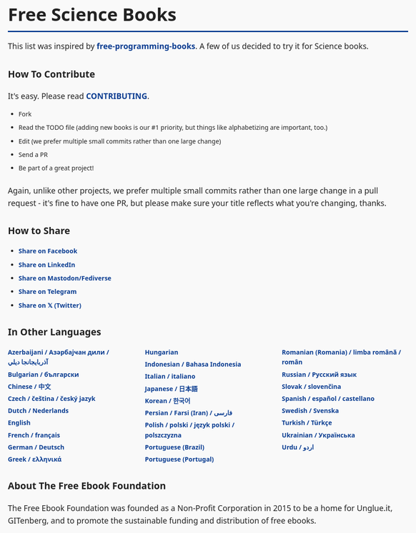 <!DOCTYPE html>
<html lang="en">
<head>
  <meta charset="UTF-8" />
  <meta name="viewport" content="width=device-width, initial-scale=1" />
  <title>Free Science Books</title>
  <style>
    body {
      font-family: 'Segoe UI', Tahoma, Geneva, Verdana, sans-serif;
      background: #f9f9f9;
      color: #222;
      line-height: 1.6;
      margin: 0;
      padding: 2rem;
      max-width: 900px;
      margin-left: auto;
      margin-right: auto;
    }

    h1, h2, h3 {
      color: #0b3d91;
      font-weight: 700;
      margin-bottom: 0.5rem;
    }

    h1 {
      font-size: 2.5rem;
      margin-bottom: 1rem;
      border-bottom: 3px solid #0b3d91;
      padding-bottom: 0.3rem;
    }

    p {
      margin-bottom: 1rem;
      font-size: 1.1rem;
    }

    ul {
      list-style-type: disc;
      padding-left: 1.5rem;
      margin-bottom: 1.5rem;
    }

    ul li {
      margin-bottom: 0.5rem;
    }

    a {
      color: #0b3d91;
      text-decoration: none;
      font-weight: 600;
      transition: color 0.3s ease;
    }

    a:hover {
      color: #e63946;
      text-decoration: underline;
    }

    .section {
      margin-bottom: 2rem;
    }

    .languages-list {
      columns: 3;
      column-gap: 1.5rem;
      margin-bottom: 2rem;
    }

    .languages-list a {
      display: block;
      margin-bottom: 0.3rem;
    }

    /* Responsive for smaller screens */
    @media (max-width: 600px) {
      .languages-list {
        columns: 1;
      }
    }
  </style>
</head>
<body>
  <h1>Free Science Books</h1>

  <div class="section">
    <p>This list was inspired by <a href="https://github.com/EbookFoundation/free-programming-books" target="_blank" rel="noopener noreferrer">free-programming-books</a>. A few of us decided to try it for Science books.</p>
  </div>

  <div class="section">
    <h2>How To Contribute</h2>
    <p>It's easy. Please read <a href="CONTRIBUTING.md" target="_blank" rel="noopener noreferrer">CONTRIBUTING</a>.</p>
    <ul>
      <li>Fork</li>
      <li>Read the TODO file (adding new books is our #1 priority, but things like alphabetizing are important, too.)</li>
      <li>Edit (we prefer multiple small commits rather than one large change)</li>
      <li>Send a PR</li>
      <li>Be part of a great project!</li>
    </ul>
    <p>Again, unlike other projects, we prefer multiple small commits rather than one large change in a pull request - it's fine to have one PR, but please make sure your title reflects what you're changing, thanks.</p>
  </div>

  <div class="section">
    <h2>How to Share</h2>
    <ul>
      <li><a href="#" target="_blank" rel="noopener noreferrer">Share on Facebook</a></li>
      <li><a href="#" target="_blank" rel="noopener noreferrer">Share on LinkedIn</a></li>
      <li><a href="#" target="_blank" rel="noopener noreferrer">Share on Mastodon/Fediverse</a></li>
      <li><a href="#" target="_blank" rel="noopener noreferrer">Share on Telegram</a></li>
      <li><a href="#" target="_blank" rel="noopener noreferrer">Share on 𝕏 (Twitter)</a></li>
    </ul>
  </div>

  <div class="section">
    <h2>In Other Languages</h2>
    <div class="languages-list">
      <a href="#">Azerbaijani / Азәрбајҹан дили / آذربايجانجا ديلي</a>
      <a href="#">Bulgarian / български</a>
      <a href="#">Chinese / 中文</a>
      <a href="#">Czech / čeština / český jazyk</a>
      <a href="#">Dutch / Nederlands</a>
      <a href="#">English</a>
      <a href="#">French / français</a>
      <a href="#">German / Deutsch</a>
      <a href="#">Greek / ελληνικά</a>
      <a href="#">Hungarian</a>
      <a href="#">Indonesian / Bahasa Indonesia</a>
      <a href="#">Italian / italiano</a>
      <a href="#">Japanese / 日本語</a>
      <a href="#">Korean / 한국어</a>
      <a href="#">Persian / Farsi (Iran) / فارسى</a>
      <a href="#">Polish / polski / język polski / polszczyzna</a>
      <a href="#">Portuguese (Brazil)</a>
      <a href="#">Portuguese (Portugal)</a>
      <a href="#">Romanian (Romania) / limba română / român</a>
      <a href="#">Russian / Русский язык</a>
      <a href="#">Slovak / slovenčina</a>
      <a href="#">Spanish / español / castellano</a>
      <a href="#">Swedish / Svenska</a>
      <a href="#">Turkish / Türkçe</a>
      <a href="#">Ukrainian / Українська</a>
      <a href="#">Urdu / اردو</a>
    </div>
  </div>

  <div class="section">
    <h2>About The Free Ebook Foundation</h2>
    <p>The Free Ebook Foundation was founded as a Non-Profit Corporation in 2015 to be a home for Unglue.it, GITenberg, and to promote the sustainable funding and distribution of free ebooks.</p>
  </div>
</body>
</html>
